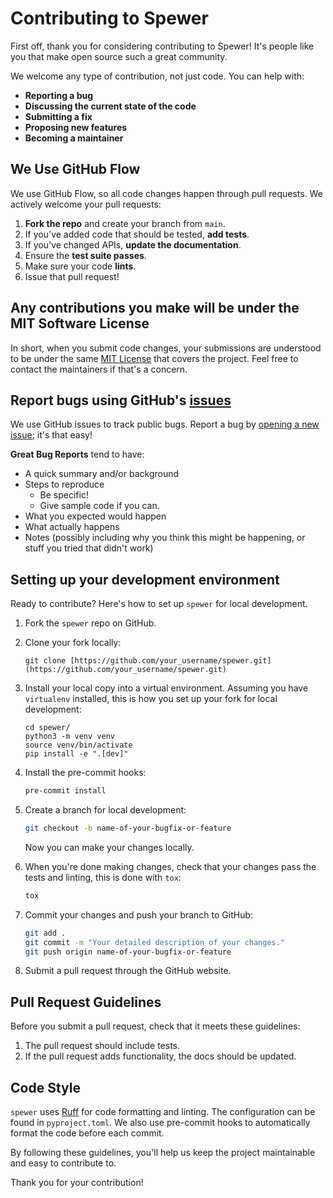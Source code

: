 # Contributing to Spewer

First off, thank you for considering contributing to Spewer! It's people like you that make open source such a great community.

We welcome any type of contribution, not just code. You can help with:
* **Reporting a bug**
* **Discussing the current state of the code**
* **Submitting a fix**
* **Proposing new features**
* **Becoming a maintainer**

## We Use GitHub Flow

We use GitHub Flow, so all code changes happen through pull requests. We actively welcome your pull requests:

1.  **Fork the repo** and create your branch from `main`.
2.  If you've added code that should be tested, **add tests**.
3.  If you've changed APIs, **update the documentation**.
4.  Ensure the **test suite passes**.
5.  Make sure your code **lints**.
6.  Issue that pull request!

## Any contributions you make will be under the MIT Software License

In short, when you submit code changes, your submissions are understood to be under the same [MIT License](LICENSE) that covers the project. Feel free to contact the maintainers if that's a concern.

## Report bugs using GitHub's [issues](https://github.com/Agent-Hellboy/spewer/issues)

We use GitHub issues to track public bugs. Report a bug by [opening a new issue](https://github.com/Agent-Hellboy/spewer/issues/new); it's that easy!

**Great Bug Reports** tend to have:

* A quick summary and/or background
* Steps to reproduce
    * Be specific!
    * Give sample code if you can.
* What you expected would happen
* What actually happens
* Notes (possibly including why you think this might be happening, or stuff you tried that didn't work)

## Setting up your development environment

Ready to contribute? Here's how to set up `spewer` for local development.

1.  Fork the `spewer` repo on GitHub.
2.  Clone your fork locally:
   
    ```
    git clone [https://github.com/your_username/spewer.git](https://github.com/your_username/spewer.git)
    ```
4.  Install your local copy into a virtual environment. Assuming you have `virtualenv` installed, this is how you set up your fork for local development:
    ```
    cd spewer/
    python3 -m venv venv
    source venv/bin/activate
    pip install -e ".[dev]"
    ```
5.  Install the pre-commit hooks:
    ```sh
    pre-commit install
    ```
6.  Create a branch for local development:
    ```sh
    git checkout -b name-of-your-bugfix-or-feature
    ```
    Now you can make your changes locally.
7.  When you're done making changes, check that your changes pass the tests and linting, this is done with `tox`:
    ```sh
    tox
    ```
8.  Commit your changes and push your branch to GitHub:
    ```sh
    git add .
    git commit -m "Your detailed description of your changes."
    git push origin name-of-your-bugfix-or-feature
    ```
9.  Submit a pull request through the GitHub website.

## Pull Request Guidelines

Before you submit a pull request, check that it meets these guidelines:

1.  The pull request should include tests.
2.  If the pull request adds functionality, the docs should be updated.

## Code Style

`spewer` uses [Ruff](https://github.com/astral-sh/ruff) for code formatting and linting. The configuration can be found in `pyproject.toml`. We also use pre-commit hooks to automatically format the code before each commit.

By following these guidelines, you'll help us keep the project maintainable and easy to contribute to.

Thank you for your contribution!
